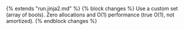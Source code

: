 {% extends "run.jinja2.md" %}
{% block changes %}
Use a custom set (array of bools). Zero allocations and O(1) performance (true O(1), not amortized).
{% endblock changes %}
